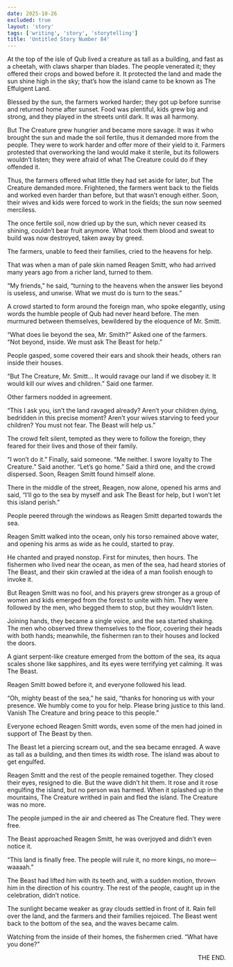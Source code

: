 ```yaml
---
date: 2025-10-26
excluded: true
layout: 'story'
tags: ['writing', 'story', 'storytelling']
title: 'Untitled Story Number 84'
---
```


At the top of the isle of Qub lived a creature as tall as a building, and fast as a cheetah, with claws sharper than blades. The people venerated it; they offered their crops and bowed before it. It protected the land and made the sun shine high in the sky; that’s how the island came to be known as The Effulgent Land.

Blessed by the sun, the farmers worked harder; they got up before sunrise and returned home after sunset. Food was plentiful, kids grew big and strong, and they played in the streets until dark. It was all harmony.

But The Creature grew hungrier and became more savage. It was it who brought the sun and made the soil fertile, thus it demanded more from the people. They were to work harder and offer more of their yield to it. Farmers protested that overworking the land would make it sterile, but its followers wouldn’t listen; they were afraid of what The Creature could do if they offended it.

Thus, the farmers offered what little they had set aside for later, but The Creature demanded more. Frightened, the farmers went back to the fields and worked even harder than before, but that wasn’t enough either. Soon, their wives and kids were forced to work in the fields; the sun now seemed merciless.

The once fertile soil, now dried up by the sun, which never ceased its shining, couldn’t bear fruit anymore. What took them blood and sweat to build was now destroyed, taken away by greed.

The farmers, unable to feed their families, cried to the heavens for help.

That was when a man of pale skin named Reagen Smitt, who had arrived many years ago from a richer land, turned to them.

“My friends,” he said, “turning to the heavens when the answer lies beyond is useless, and unwise. What we must do is turn to the seas.”

A crowd started to form around the foreign man, who spoke elegantly, using words the humble people of Qub had never heard before. The men murmured between themselves, bewildered by the eloquence of Mr. Smitt.

“What does lie beyond the sea, Mr. Smith?” Asked one of the farmers.  
“Not beyond, inside. We must ask The Beast for help.”

People gasped, some covered their ears and shook their heads, others ran inside their houses.

“But The Creature, Mr. Smitt… It would ravage our land if we disobey it. It would kill our wives and children.” Said one farmer.

Other farmers nodded in agreement.

“This I ask you, isn’t the land ravaged already? Aren’t your children dying, bedridden in this precise moment? Aren’t your wives starving to feed your children? You must not fear. The Beast will help us.”

The crowd felt silent, tempted as they were to follow the foreign, they feared for their lives and those of their family.

“I won’t do it.” Finally, said someone. “Me neither. I swore loyalty to The Creature.” Said another. “Let’s go home.” Said a third one, and the crowd dispersed. Soon, Reagen Smitt found himself alone.

There in the middle of the street, Reagen, now alone, opened his arms and said, “I’ll go to the sea by myself and ask The Beast for help, but I won’t let this island perish.”

People peered through the windows as Reagen Smitt departed towards the sea.

Reagen Smitt walked into the ocean, only his torso remained above water, and opening his arms as wide as he could, started to pray.

He chanted and prayed nonstop. First for minutes, then hours. The fishermen who lived near the ocean, as men of the sea, had heard stories of The Beast, and their skin crawled at the idea of a man foolish enough to invoke it.

But Reagen Smitt was no fool, and his prayers grew stronger as a group of women and kids emerged from the forest to unite with him. They were followed by the men, who begged them to stop, but they wouldn’t listen.

Joining hands, they became a single voice, and the sea started shaking. The men who observed threw themselves to the floor, covering their heads with both hands; meanwhile, the fishermen ran to their houses and locked the doors.

A giant serpent-like creature emerged from the bottom of the sea, its aqua scales shone like sapphires, and its eyes were terrifying yet calming. It was The Beast.

Reagen Smitt bowed before it, and everyone followed his lead.

“Oh, mighty beast of the sea,” he said, “thanks for honoring us with your presence. We humbly come to you for help. Please bring justice to this land. Vanish The Creature and bring peace to this people.”

Everyone echoed Reagen Smitt words, even some of the men had joined in support of The Beast by then.

The Beast let a piercing scream out, and the sea became enraged. A wave as tall as a building, and then times its width rose. The island was about to get engulfed. 

Reagen Smitt and the rest of the people remained together. They closed their eyes, resigned to die. But the wave didn’t hit them. It rose and it rose engulfing the island, but no person was harmed. When it splashed up in the mountains, The Creature writhed in pain and fled the island. The Creature was no more.

The people jumped in the air and cheered as The Creature fled. They were free.

The Beast approached Reagen Smitt, he was overjoyed and didn’t even notice it.

“This land is finally free. The people will rule it, no more kings, no more— waaaah.”

The Beast had lifted him with its teeth and, with a sudden motion, thrown him in the direction of his country. The rest of the people, caught up in the celebration, didn’t notice.

The sunlight became weaker as gray clouds settled in front of it. Rain fell over the land, and the farmers and their families rejoiced. The Beast went back to the bottom of the sea, and the waves became calm.

Watching from the inside of their homes, the fishermen cried. “What have you done?”

<p style="text-align:right">THE END.</p>